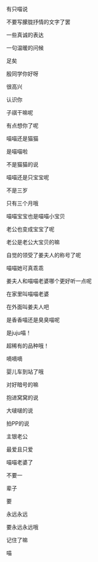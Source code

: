 有只喵说

不要写朦胧抒情的文字了罢

一些真诚的表达

一句温暖的问候

足矣





殷同学你好呀

很高兴

认识你





子祺干嘛呢

有点想你了呢





喵喵还是猫猫

是喵喵啦

不是猫猫的说





喵喵还是只宝宝呢

不是三岁

只有三个月哦





喵喵宝宝也是喵喵小宝贝

老公也变成宝宝了呢

老公是老公大宝贝的嘛





自觉的领受了姜夫人的称号了呢

喵喵她可真乖乖





姜夫人和喵喵老婆哪个更好听一点呢

在家里叫喵喵老婆

在外面叫姜夫人吧





是香香喵还是臭臭喵呢

是juju喵！

超稀有的品种哦！





嘀嘀嘀

婴儿车到站了哦

对好暗号的嘛

抱进窝窝的说

大啵啵的说

拍PP的说





主银老公

最爱且只爱

喵喵老婆了





不要一

辈子

要

永远永远





要永远永远哦

记住了嘛

喵
